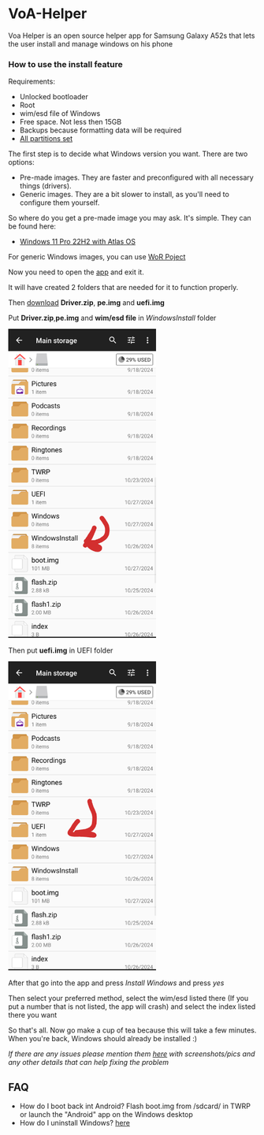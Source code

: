 # VoA-Helper

Voa Helper is an open source helper app for Samsung Galaxy A52s that lets the user install and manage windows on his phone

### How to use the install feature
Requirements:
- Unlocked bootloader
- Root
- wim/esd file of Windows
- Free space. Not less then 15GB
- Backups because formatting data will be required
- [All partitions set](https://github.com/VendDair/VoA-Helper/blob/main/Guide%20stuff/PARTITIONS.md)

The first step is to decide what Windows version you want.
There are two options:
- Pre-made images. They are faster and preconfigured with all necessary things (drivers).
- Generic images. They are a bit slower to install, as you'll need to configure them yourself.

So where do you get a pre-made image you may ask.
It's simple. They can be found here:
- [Windows 11 Pro 22H2 with Atlas OS](https://www.dropbox.com/scl/fi/cc9e3btnzs34bmnlbvpqe/win11_22h2_atlasos_desktop.wim?rlkey=35iuwtqzw4ofrut8d3z2m17w4&e=1&st=e7it86jw&dl=0)

For generic Windows images, you can use [WoR Poject](https://worproject.com/esd)

Now you need to open the [app](https://github.com/VendDair/VoA-Helper/releases) and exit it.

It will have created 2 folders that are needed for it to function properly.

Then [download](https://github.com/VendDair/VoA-Helper/releases) **Driver.zip**, **pe.img** and **uefi.img**

Put **Driver.zip**,**pe.img** and **wim/esd file** in *WindowsInstall* folder

<img src="https://github.com/VendDair/VoA-Helper/blob/main/Guide%20stuff/windowsinstall.png" alt="Image" width="300" />

Then put **uefi.img** in UEFI folder

<img src="https://github.com/VendDair/VoA-Helper/blob/main/Guide%20stuff/uefi.png" alt="Image" width="300" />

After that go into the app and press *Install Windows* and press *yes*

Then select your preferred method, select the wim/esd listed there (If you put a number that is not listed, the app will crash) and select the index listed there you want

So that's all. Now go make a cup of tea because this will take a few minutes. When you're back, Windows should already be installed :)

*If there are any issues please mention them [here](https://t.me/a52sxq_uefi) with screenshots/pics and any other details that can help fixing the problem*

## FAQ
- How do I boot back int Android? Flash boot.img from /sdcard/ in TWRP or launch the "Android" app on the Windows desktop
- How do I uninstall Windows? [here](https://github.com/VendDair/VoA-Helper/blob/main/Guide%20stuff/UNINSTALL.md)


















